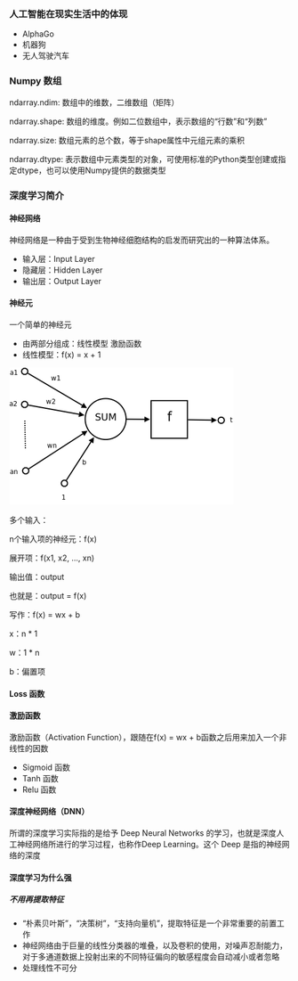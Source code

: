 ### 人工智能在现实生活中的体现
- AlphaGo
- 机器狗
- 无人驾驶汽车

### Numpy 数组
ndarray.ndim: 数组中的维数，二维数组（矩阵）

ndarray.shape: 数组的维度。例如二位数组中，表示数组的“行数”和“列数”

ndarray.size: 数组元素的总个数，等于shape属性中元组元素的乘积

ndarray.dtype: 表示数组中元素类型的对象，可使用标准的Python类型创建或指定dtype，也可以使用Numpy提供的数据类型

### 深度学习简介

#### 神经网络
神经网络是一种由于受到生物神经细胞结构的启发而研究出的一种算法体系。

- 输入层：Input Layer
- 隐藏层：Hidden Layer
- 输出层：Output Layer

#### 神经元
一个简单的神经元
- 由两部分组成：线性模型 激励函数
- 线性模型：f(x) = x + 1

![神经元](images/Ncell.png)

多个输入：

n个输入项的神经元：f(x)

展开项：f(x1, x2, ..., xn)

输出值：output

也就是：output = f(x)

写作：f(x) = wx + b

x：n * 1

w：1 * n

b：偏置项

#### Loss 函数

#### 激励函数
激励函数（Activation Function），跟随在f(x) = wx + b函数之后用来加入一个非线性的因数
- Sigmoid 函数
- Tanh 函数
- Relu 函数

#### 深度神经网络（DNN）
所谓的深度学习实际指的是给予 Deep Neural Networks 的学习，也就是深度人工神经网络所进行的学习过程，也称作Deep Learning。这个 Deep 是指的神经网络的深度

#### 深度学习为什么强
##### 不用再提取特征
- “朴素贝叶斯”，“决策树”，“支持向量机”，提取特征是一个非常重要的前置工作
- 神经网络由于巨量的线性分类器的堆叠，以及卷积的使用，对噪声忍耐能力，对于多通道数据上投射出来的不同特征偏向的敏感程度会自动减小或者忽略
- 处理线性不可分

